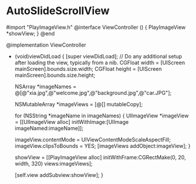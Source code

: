 # AutoSlideScrollView

#import "PlayImageView.h"
@interface ViewController ()
{
  PlayImageView *showView;
}
@end

@implementation ViewController

- (void)viewDidLoad {
  [super viewDidLoad];
  // Do any additional setup after loading the view, typically from a nib.
  CGFloat width = [UIScreen mainScreen].bounds.size.width;
  CGFloat height = [UIScreen mainScreen].bounds.size.height;

  NSArray *imageNames = @[@"xia.jpg",@"welcome.jpg",@"background.jpg",@"car.JPG"];

  NSMutableArray *imageViews = [@[] mutableCopy];

  for (NSString *imageName in imageNames) {
    UIImageView *imageView = [[UIImageView alloc] initWithImage:[UIImage imageNamed:imageName]];

    imageView.contentMode = UIViewContentModeScaleAspectFill;
    imageView.clipsToBounds = YES;
    [imageViews addObject:imageView];
  }

  showView = [[PlayImageView alloc] initWithFrame:CGRectMake(0, 20, width, 320)
                                            views:imageViews];
  
  [self.view addSubview:showView];
}
